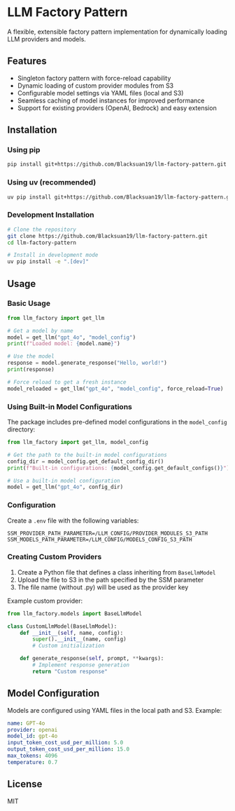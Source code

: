# LLM Factory Pattern

A flexible, extensible factory pattern implementation for dynamically loading
LLM providers and models.

## Features

- Singleton factory pattern with force-reload capability
- Dynamic loading of custom provider modules from S3
- Configurable model settings via YAML files (local and S3)
- Seamless caching of model instances for improved performance
- Support for existing providers (OpenAI, Bedrock) and easy extension

## Installation

### Using pip

```bash
pip install git+https://github.com/Blacksuan19/llm-factory-pattern.git
```

### Using uv (recommended)

```bash
uv pip install git+https://github.com/Blacksuan19/llm-factory-pattern.git
```

### Development Installation

```bash
# Clone the repository
git clone https://github.com/Blacksuan19/llm-factory-pattern.git
cd llm-factory-pattern

# Install in development mode
uv pip install -e ".[dev]"
```

## Usage

### Basic Usage

```python
from llm_factory import get_llm

# Get a model by name
model = get_llm("gpt_4o", "model_config")
print(f"Loaded model: {model.name}")

# Use the model
response = model.generate_response("Hello, world!")
print(response)

# Force reload to get a fresh instance
model_reloaded = get_llm("gpt_4o", "model_config", force_reload=True)
```

### Using Built-in Model Configurations

The package includes pre-defined model configurations in the `model_config`
directory:

```python
from llm_factory import get_llm, model_config

# Get the path to the built-in model configurations
config_dir = model_config.get_default_config_dir()
print(f"Built-in configurations: {model_config.get_default_configs()}")

# Use a built-in model configuration
model = get_llm("gpt_4o", config_dir)
```

### Configuration

Create a `.env` file with the following variables:

```
SSM_PROVIDER_PATH_PARAMETER=/LLM_CONFIG/PROVIDER_MODULES_S3_PATH
SSM_MODELS_PATH_PARAMETER=/LLM_CONFIG/MODELS_CONFIG_S3_PATH
```

### Creating Custom Providers

1. Create a Python file that defines a class inheriting from `BaseLlmModel`
2. Upload the file to S3 in the path specified by the SSM parameter
3. The file name (without .py) will be used as the provider key

Example custom provider:

```python
from llm_factory.models import BaseLlmModel

class CustomLlmModel(BaseLlmModel):
    def __init__(self, name, config):
        super().__init__(name, config)
        # Custom initialization

    def generate_response(self, prompt, **kwargs):
        # Implement response generation
        return "Custom response"
```

## Model Configuration

Models are configured using YAML files in the local path and S3. Example:

```yaml
name: GPT-4o
provider: openai
model_id: gpt-4o
input_token_cost_usd_per_million: 5.0
output_token_cost_usd_per_million: 15.0
max_tokens: 4096
temperature: 0.7
```

## License

MIT
